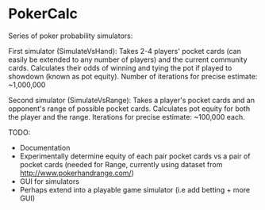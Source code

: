 # PokerCalc 

Series of poker probability simulators:

First simulator (SimulateVsHand): 
Takes 2-4 players' pocket cards (can easily be extended to any number of players) and the current community cards.  Calculates their odds of winning and tying the pot if played to showdown (known as pot equity).  Number of iterations for precise estimate: ~1,000,000

Second simulator (SimulateVsRange):
Takes a player's pocket cards and an opponent's range of possible pocket cards.  Calculates pot equity for both the player and the range.  Iterations for precise estimate: ~100,000 each.

TODO: 
- Documentation
- Experimentally determine equity of each pair pocket cards vs a pair of pocket cards 
(needed for Range, currently using dataset from http://www.pokerhandrange.com/)
- GUI for simulators
- Perhaps extend into a playable game simulator (i.e add betting + more GUI)
